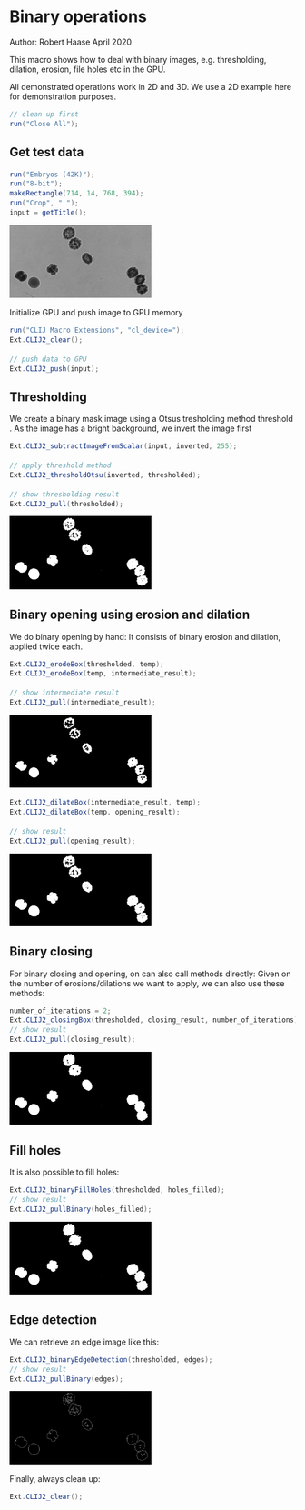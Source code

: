 

# Binary operations
Author: Robert Haase
        April 2020

This macro shows how to deal with binary images, e.g. 
thresholding, dilation, erosion, file holes etc in the GPU.

All demonstrated operations work in 2D and 3D. We use a 2D 
example here for demonstration purposes.


```java
// clean up first
run("Close All");

```

## Get test data

```java
run("Embryos (42K)");
run("8-bit");
makeRectangle(714, 14, 768, 394);
run("Crop", " ");
input = getTitle();

```
<a href="image_1587575243351.png"><img src="image_1587575243351.png" width="250" alt="embryos.jpg"/></a>

Initialize GPU and push image to GPU memory

```java
run("CLIJ Macro Extensions", "cl_device=");
Ext.CLIJ2_clear();

// push data to GPU
Ext.CLIJ2_push(input);


```

## Thresholding
We create a binary mask image using a Otsus tresholding method threshold
. 
As the image has a bright background, we invert the image first

```java
Ext.CLIJ2_subtractImageFromScalar(input, inverted, 255);

// apply threshold method
Ext.CLIJ2_thresholdOtsu(inverted, thresholded);

// show thresholding result
Ext.CLIJ2_pull(thresholded);

```
<a href="image_1587575243809.png"><img src="image_1587575243809.png" width="250" alt="CLIJ2_thresholdOtsu_result89"/></a>

## Binary opening using erosion and dilation
We do binary opening by hand: It consists of binary erosion and dilation, applied twice each.


```java
Ext.CLIJ2_erodeBox(thresholded, temp);
Ext.CLIJ2_erodeBox(temp, intermediate_result);

// show intermediate result
Ext.CLIJ2_pull(intermediate_result);
```
<a href="image_1587575243891.png"><img src="image_1587575243891.png" width="250" alt="CLIJ2_erodeBox_result91"/></a>


```java
Ext.CLIJ2_dilateBox(intermediate_result, temp);
Ext.CLIJ2_dilateBox(temp, opening_result);

// show result
Ext.CLIJ2_pull(opening_result);

```
<a href="image_1587575243983.png"><img src="image_1587575243983.png" width="250" alt="CLIJ2_dilateBox_result92"/></a>

## Binary closing
For binary closing and opening, on can also call methods directly: 
Given on the number of erosions/dilations we want to apply, we can also use these methods:

```java
number_of_iterations = 2;
Ext.CLIJ2_closingBox(thresholded, closing_result, number_of_iterations);
// show result
Ext.CLIJ2_pull(closing_result);

```
<a href="image_1587575244072.png"><img src="image_1587575244072.png" width="250" alt="CLIJ2_closingBox_result93"/></a>

## Fill holes
It is also possible to fill holes:

```java
Ext.CLIJ2_binaryFillHoles(thresholded, holes_filled);
// show result
Ext.CLIJ2_pullBinary(holes_filled);

```
<a href="image_1587575244211.png"><img src="image_1587575244211.png" width="250" alt="CLIJ2_binaryFillHoles_result94"/></a>

## Edge detection
We can retrieve an edge image like this:

```java
Ext.CLIJ2_binaryEdgeDetection(thresholded, edges);
// show result
Ext.CLIJ2_pullBinary(edges);

```
<a href="image_1587575244295.png"><img src="image_1587575244295.png" width="250" alt="CLIJ2_binaryEdgeDetection_result95"/></a>

Finally, always clean up:

```java
Ext.CLIJ2_clear();

```



```
```
